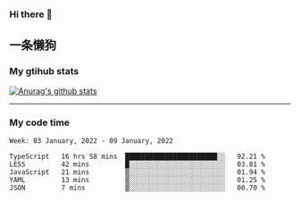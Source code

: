### Hi there 👋

## 一条懒狗
<!--
**kiss-me-quickly/kiss-me-quickly** is a ✨ _special_ ✨ repository because its `README.md` (this file) appears on your GitHub profile.

Here are some ideas to get you started:

- 🔭 I’m currently working on ...
- 🌱 I’m currently learning ...
- 👯 I’m looking to collaborate on ...
- 🤔 I’m looking for help with ...
- 💬 Ask me about ...
- 📫 How to reach me: ...
- 😄 Pronouns: ...
- ⚡ Fun fact: ...
-->


### My gtihub stats

[![Anurag's github stats](https://github-readme-stats.vercel.app/api?username=kiss-me-quickly)](https://github.com/anuraghazra/github-readme-stats)

***

### My code time

<!--START_SECTION:waka-->
```text
Week: 03 January, 2022 - 09 January, 2022

TypeScript   16 hrs 58 mins  ███████████████████████░░   92.21 % 
LESS         42 mins         █░░░░░░░░░░░░░░░░░░░░░░░░   03.81 % 
JavaScript   21 mins         ▒░░░░░░░░░░░░░░░░░░░░░░░░   01.94 % 
YAML         13 mins         ▒░░░░░░░░░░░░░░░░░░░░░░░░   01.25 % 
JSON         7 mins          ▒░░░░░░░░░░░░░░░░░░░░░░░░   00.70 % 
```
<!--END_SECTION:waka-->
